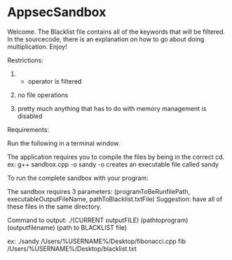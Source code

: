 AppsecSandbox
=============
Welcome.
The Blacklist file contains all of the keywords that will be filtered.
In the sourcecode, there is an explanation on how to go about doing multiplication.
Enjoy!


Restrictions:
1.  * operator is filtered


2. no file operations


3. pretty much anything that has to do with memory management is disabled

Requirements:

Run the following in a terminal window.

The application requires you to compile the files by being in the correct cd.
  ex: g++ sandbox.cpp -o sandy
  -o  creates an executable file called sandy
  
To run the complete sandbox with your program:


The sandbox requires 3 parameters: (programToBeRunfilePath, executableOutputFileName, pathToBlacklist.txtFile)
Suggestion: have all of these files in the same directory.


Command to output: ./(CURRENT outputFILE) (pathtoprogram) (outputfilename) (path to BLACKLIST file)

ex: ./sandy /Users/%USERNAME%/Desktop/fibonacci.cpp fib /Users/%USERNAME%/Desktop/blacklist.txt


